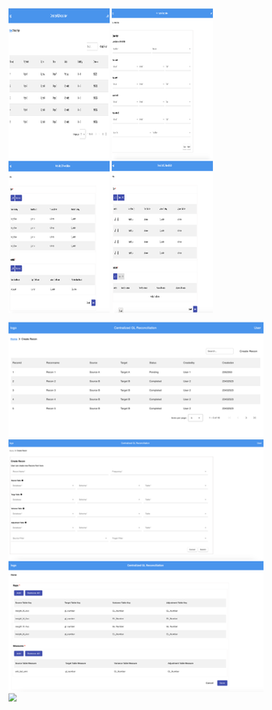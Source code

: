 <div style="disply:inline-flex">
<img src="screenshots/recon-list.png" width="200px" height="300px">
<img src="screenshots/create-recon.png" width="200px" height="300px">
<img src="screenshots/key-measure.png" width="200px" height="300px">
<img src="screenshots/no-data-found.png" width="200px" height="300px">

![](screenshots/recon-list.png)
![](screenshots/create-recon.png)
![](screenshots/key-measure.png)
![](screenshots/nod-data-found.png)
</div>